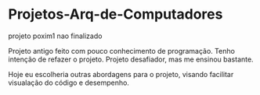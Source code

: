 # Projetos-Arq-de-Computadores
projeto poxim1 nao finalizado

Projeto antigo feito com pouco conhecimento de programação. Tenho intenção de refazer o projeto. Projeto desafiador, mas me ensinou bastante.

Hoje eu escolheria outras abordagens para o projeto, visando facilitar visualação do código e desempenho. 
